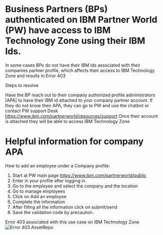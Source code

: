 # Business Partners (BPs) authenticated on IBM Partner World (PW) have access to IBM Technology Zone using their IBM Ids.

In some cases BPs do not have their IBM Ids associated with their companies partner profile, which affects their access to IBM Technology Zone and results in Error 403

Steps to resolve 

Have the BP reach out to their company authorized profile administrators [APA] to have their IBM id attached to your company partner account.
If they do not know their APA, they can go to PW and use the chatbot or contact PW support Desk https://www.ibm.com/partnerworld/resources/support
Once their account is attached they will be able to access IBM Technology Zone

# Helpful information for company APA
How to add an employee under a Company profile:
1. Start at PW main page https://www.ibm.com/partnerworld/public 
2. Enter in your profile after logging in.
3. Go to the employee and select the company and the location
4. Go to manage employees
5. Click on Add an employee
6. Complete the information
7. After filling all the information click on submit/send
8. Save the validation code by precaution.

Error 403 associated with this use case on IBM Technology Zone
![Error 403 AssetRepo](https://github.ibm.com/dte-support/public/blob/master/IBM%20Technololgy%20Zone/IBM-Technology-Zone-Runbooks/Images/Error%20403%20AssetRepo.png)
